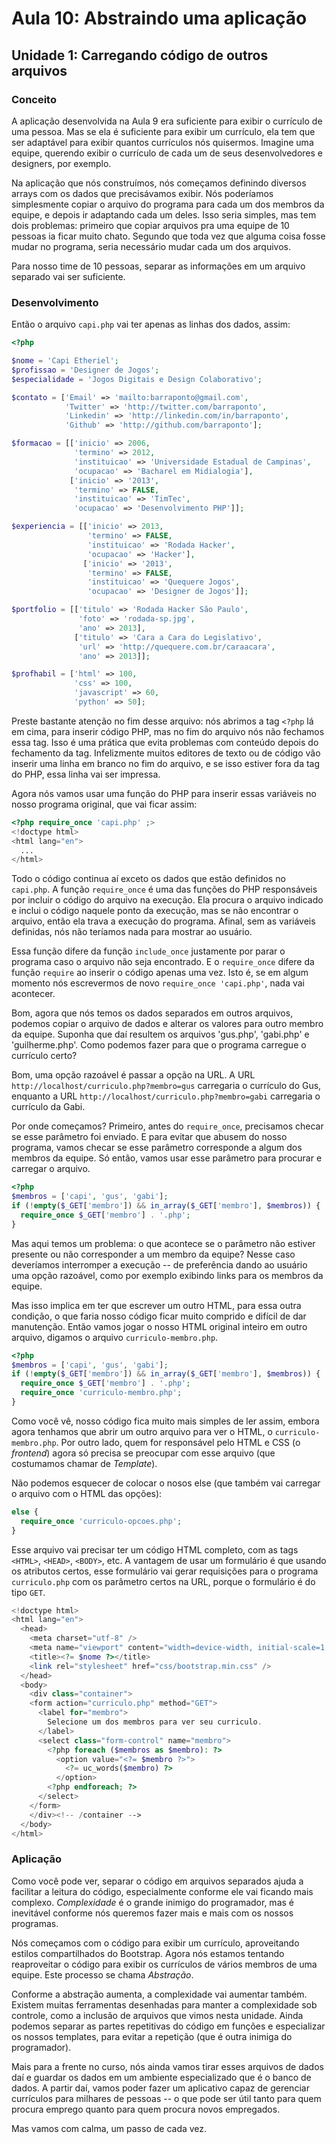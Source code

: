 # Aula 10: Abstraindo uma aplicação

## Unidade 1: Carregando código de outros arquivos

### Conceito

A aplicação desenvolvida na Aula 9 era suficiente para exibir o currículo de
uma pessoa. Mas se ela é suficiente para exibir um currículo, ela tem que ser
adaptável para exibir quantos currículos nós quisermos. Imagine uma equipe,
querendo exibir o currículo de cada um de seus desenvolvedores e designers, por
exemplo.

Na aplicação que nós construímos, nós começamos definindo diversos arrays com
os dados que precisávamos exibir. Nós poderíamos simplesmente copiar o arquivo
do programa para cada um dos membros da equipe, e depois ir adaptando cada um
deles. Isso seria simples, mas tem dois problemas: primeiro que copiar
arquivos pra uma equipe de 10 pessoas ia ficar muito chato. Segundo que toda vez
que alguma coisa fosse mudar no programa, seria necessário mudar cada um dos
arquivos.

Para nosso time de 10 pessoas, separar as informações em um arquivo separado
vai ser suficiente.

### Desenvolvimento

Então o arquivo `capi.php` vai ter apenas as linhas dos dados, assim:

``` php
<?php

$nome = 'Capi Etheriel';
$profissao = 'Designer de Jogos';
$especialidade = 'Jogos Digitais e Design Colaborativo';

$contato = ['Email' => 'mailto:barraponto@gmail.com',
            'Twitter' => 'http://twitter.com/barraponto',
            'Linkedin' => 'http://linkedin.com/in/barraponto',
            'Github' => 'http://github.com/barraponto'];

$formacao = [['inicio' => 2006,
              'termino' => 2012,
              'instituicao' => 'Universidade Estadual de Campinas',
              'ocupacao' => 'Bacharel em Midialogia'],
             ['inicio' => '2013',
              'termino' => FALSE,
              'instituicao' => 'TimTec',
              'ocupacao' => 'Desenvolvimento PHP']];

$experiencia = [['inicio' => 2013,
                 'termino' => FALSE,
                 'instituicao' => 'Rodada Hacker',
                 'ocupacao' => 'Hacker'],
                ['inicio' => '2013',
                 'termino' => FALSE,
                 'instituicao' => 'Quequere Jogos',
                 'ocupacao' => 'Designer de Jogos']];

$portfolio = [['titulo' => 'Rodada Hacker São Paulo',
               'foto' => 'rodada-sp.jpg',
               'ano' => 2013],
              ['titulo' => 'Cara a Cara do Legislativo',
               'url' => 'http://quequere.com.br/caraacara',
               'ano' => 2013]];

$profhabil = ['html' => 100,
              'css' => 100,
              'javascript' => 60,
              'python' => 50];
```

Preste bastante atenção no fim desse arquivo: nós abrimos a tag `<?php` lá em
cima, para inserir código PHP, mas no fim do arquivo nós não fechamos essa tag.
Isso é uma prática que evita problemas com conteúdo depois do fechamento da
tag. Infelizmente muitos editores de texto ou de código vão inserir uma linha
em branco no fim do arquivo, e se isso estiver fora da tag do PHP, essa linha
vai ser impressa.

Agora nós vamos usar uma função do PHP para inserir essas variáveis no nosso
programa original, que vai ficar assim:

``` php
<?php require_once 'capi.php' ;>
<!doctype html>
<html lang="en">
  ...
</html>
```

Todo o código continua aí exceto os dados que estão definidos no `capi.php`. A
função `require_once` é uma das funções do PHP responsáveis por incluir o
código do arquivo na execução. Ela procura o arquivo indicado e inclui o código
naquele ponto da execução, mas se não encontrar o arquivo, então ela trava a
execução do programa. Afinal, sem as variáveis definidas, nós não teríamos nada
para mostrar ao usuário.

Essa função difere da função `include_once` justamente por parar o programa
caso o arquivo não seja encontrado. E o `require_once` difere da  função
`require` ao inserir o código apenas uma vez. Isto é, se em algum momento nós
escrevermos de novo `require_once 'capi.php'`, nada vai acontecer.

Bom, agora que nós temos os dados separados em outros arquivos, podemos copiar
o arquivo de dados e alterar os valores para outro membro da equipe. Suponha
que daí resultem os arquivos 'gus.php', 'gabi.php' e 'guilherme.php'. Como
podemos fazer para que o programa carregue o currículo certo?

Bom, uma opção razoável é passar a opção na URL. A URL
`http://localhost/curriculo.php?membro=gus` carregaria o currículo do Gus,
enquanto a URL `http://localhost/curriculo.php?membro=gabi` carregaria o
currículo da Gabi.

Por onde começamos? Primeiro, antes do `require_once`, precisamos checar se
esse parâmetro foi enviado. E para evitar que abusem do nosso programa, vamos
checar se esse parâmetro corresponde a algum dos membros da equipe. Só então,
vamos usar esse parâmetro para procurar e carregar o arquivo.

``` php
<?php
$membros = ['capi', 'gus', 'gabi'];
if (!empty($_GET['membro']) && in_array($_GET['membro'], $membros)) {
  require_once $_GET['membro'] . '.php';
}
```

Mas aqui temos um problema: o que acontece se o parâmetro não estiver presente
ou não corresponder a um membro da equipe? Nesse caso deveríamos interromper a
execução -- de preferência dando ao usuário uma opção razoável, como por
exemplo exibindo links para os membros da equipe.

Mas isso implica em ter que escrever um outro HTML, para essa outra condição, o
que faria nosso código ficar muito comprido e difícil de dar manutenção. Então
vamos jogar o nosso HTML original inteiro em outro arquivo, digamos o arquivo
`curriculo-membro.php`.

``` php
<?php
$membros = ['capi', 'gus', 'gabi'];
if (!empty($_GET['membro']) && in_array($_GET['membro'], $membros)) {
  require_once $_GET['membro'] . '.php';
  require_once 'curriculo-membro.php';
}
```

Como você vê, nosso código fica muito mais simples de ler assim, embora agora
tenhamos que abrir um outro arquivo para ver o HTML, o `curriculo-membro.php`.
Por outro lado, quem for responsável pelo HTML e CSS (o *frontend*) agora só
precisa se preocupar com esse arquivo (que costumamos chamar de *Template*).

Não podemos esquecer de colocar o nosos else (que também vai carregar o
arquivo com o HTML das opções):

``` php
else {
  require_once 'curriculo-opcoes.php';
}
```

Esse arquivo vai precisar ter um código HTML completo, com as tags `<HTML>`,
`<HEAD>`, `<BODY>`, etc. A vantagem de usar um formulário é que usando os
atributos certos, esse formulário vai gerar requisições para o programa
`curriculo.php` com os parâmetro certos na URL, porque o formulário é do tipo
`GET`.

``` php
<!doctype html>
<html lang="en">
  <head>
    <meta charset="utf-8" />
    <meta name="viewport" content="width=device-width, initial-scale=1.0">
    <title><?= $nome ?></title>
    <link rel="stylesheet" href="css/bootstrap.min.css" />
  </head>
  <body>
    <div class="container">
    <form action="curriculo.php" method="GET">
      <label for="membro">
        Selecione um dos membros para ver seu curriculo.
      </label>
      <select class="form-control" name="membro">
        <?php foreach ($membros as $membro): ?>
          <option value="<?= $membro ?>">
            <?= uc_words($membro) ?>
          </option>
        <?php endforeach; ?>
      </select>
    </form>
    </div><!-- /container -->
  </body>
</html>
```

### Aplicação

Como você pode ver, separar o código em arquivos separados ajuda a facilitar a
leitura do código, especialmente conforme ele vai ficando mais complexo.
*Complexidade* é o grande inimigo do programador, mas é inevitável conforme nós
queremos fazer mais e mais com os nossos programas.

Nós começamos com o código para exibir um currículo, aproveitando estilos
compartilhados do Bootstrap. Agora nós estamos tentando reaproveitar o código
para exibir os currículos de vários membros de uma equipe. Este processo se
chama *Abstração*.

Conforme a abstração aumenta, a complexidade vai aumentar também. Existem
muitas ferramentas desenhadas para manter a complexidade sob controle, como a
inclusão de arquivos que vimos nesta unidade. Ainda podemos separar as partes
repetitivas do código em funções e especializar os nossos templates, para
evitar a repetição (que é outra inimiga do programador).

Mais para a frente no curso, nós ainda vamos tirar esses arquivos de dados daí
e guardar os dados em um ambiente especializado que é o banco de dados. A
partir daí, vamos poder fazer um aplicativo capaz de gerenciar currículos para
milhares de pessoas -- o que pode ser útil tanto para quem procura emprego
quanto para quem procura novos empregados.

Mas vamos com calma, um passo de cada vez.
